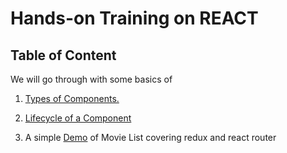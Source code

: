# Hands-on Training on REACT

## Table of Content

We will go through with some basics of

1) [Types of Components.](src/componentsBasics/componentsType/README.md)

2) [Lifecycle of a Component](src/componentsBasics/lifecycle/README.md) 

3) A simple [Demo](src/app/README.md) of Movie List covering redux and react router
